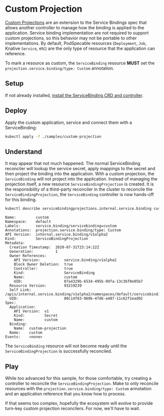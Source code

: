# Custom Projection

[Custom Projections][custom-projections] are an extension to the Service Bindings spec that allows another controller to manage how the binding is applied to the application.
Service binding implementation are not required to support custom projections, so this behavior may not be portable to other implementations.
By default, PodSpecable resources (`Deployment`, `Job`, Knative `Service`, etc) are the only type of resource that the application can reference.

To mark a resource as custom, the `ServiceBinding` resource **MUST** set the `projection.service.binding/type: Custom` annotation.

## Setup

If not already installed, [install the ServiceBinding CRD and controller][install].

## Deploy

Apply the custom application, service and connect them with a ServiceBinding:

```sh
kubectl apply -f ./samples/custom-projection
```

## Understand

It may appear that not much happened.
The normal ServiceBinding reconciler will lookup the service secret, apply mappings to the secret and then project the binding into the application.
With a custom projection, the `ServiceBinding` will not project into the application.
Instead of managing the projection itself, a new resource `ServiceBindingProjection` is created.
It is the responsibility of a third-party reconciler in the cluster to reconcile the `ServiceBindingProjection`, the `ServiceBinding` controller is now hands-off for this binding.

```sh
kubectl describe servicebindingprojections.internal.service.binding custom
```

```
Name:         custom
Namespace:    default
Labels:       service.binding/servicebinding=custom
Annotations:  projection.service.binding/type: Custom
API Version:  internal.service.binding/v1alpha2
Kind:         ServiceBindingProjection
Metadata:
  Creation Timestamp:  2020-07-31T23:14:22Z
  Generation:          1
  Owner References:
    API Version:           service.binding/v1alpha2
    Block Owner Deletion:  true
    Controller:            true
    Kind:                  ServiceBinding
    Name:                  custom
    UID:                   07a4329b-6534-495b-99fa-13c36f8e95b7
  Resource Version:        93219239
  Self Link:               /apis/internal.service.binding/v1alpha2/namespaces/default/servicebindingprojections/custom
  UID:                     80c14f83-969b-47d6-a487-11c62f1ead02
Spec:
  Application:
    API Version:  v1
    Kind:         Secret
    Name:         custom
  Binding:
    Name:  custom-projection
  Name:    custom
Events:    <none>
```

The `ServiceBinding` resource will not become ready until the `ServiceBindingProjection` is successfully reconciled.

## Play

While too advanced for this sample, for those comfortable, try creating a controller to reconcile the `ServiceBindingProjection`.
Make to only reconcile resources with the `projection.service.binding/type: Custom` annotation and an application reference that you know how to process.

If that seems too complex, hopefully the ecosystem will evolve to provide turn-key custom projection reconcilers.
For now, we'll have to wait.

[custom-projections]: https://github.com/k8s-service-bindings/spec/#custom-projection
[install]: ../../README.md#try-it-out
